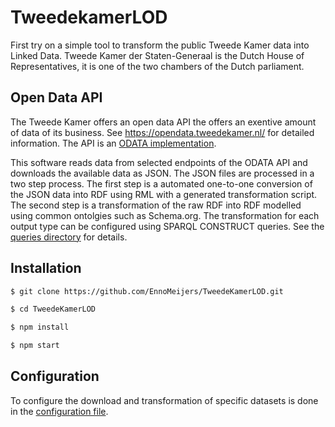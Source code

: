 # TweedekamerLOD

First try on a simple tool to transform the public Tweede Kamer data into Linked Data. Tweede Kamer der Staten-Generaal is the Dutch House of Representatives, it is one of the two chambers of the Dutch parliament.

## Open Data API

The Tweede Kamer offers an open data API the offers an exentive amount of data of its business. See https://opendata.tweedekamer.nl/ for detailed information. The API is an [ODATA implementation](https://www.odata.org/).

This software reads data from selected endpoints of the ODATA API and downloads the available data as JSON. The JSON files are processed in a two step process. The first step is a automated one-to-one conversion of the JSON data into RDF using RML with a generated transformation script. The second step is a transformation of the raw RDF into RDF modelled using common ontolgies such as Schema.org. The transformation for each output type can be configured using SPARQL CONSTRUCT queries. See the [queries directory](./queries) for details.

## Installation 

```bash
$ git clone https://github.com/EnnoMeijers/TweedeKamerLOD.git

$ cd TweedeKamerLOD

$ npm install

$ npm start
```

## Configuration

To configure the download and transformation of specific datasets is done in the [configuration file](./src/config.js). 


